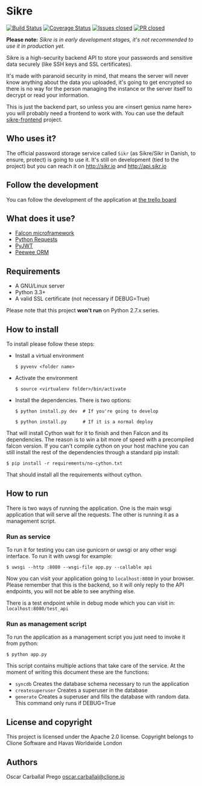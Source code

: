 # Sikre

[![Build Status](https://travis-ci.org/clione/sikre.svg?branch=master)](https://travis-ci.org/clione/sikre) [![Coverage Status](https://coveralls.io/repos/clione/sikre/badge.svg)](https://coveralls.io/r/clione/sikre) [![Issues closed](http://issuestats.com/github/clione/sikre/badge/issue?style=flat)](http://issuestats.com/github/clione/sikre) [![PR closed](http://issuestats.com/github/clione/sikre/badge/pr?style=flat)](http://issuestats.com/github/clione/sikre)

**Please note:** *Sikre is in early development stages, it's not recommended to use it in production yet.*

Sikre is a high-security backend API to store your passwords and sensitive data
securely (like SSH keys and SSL certificates).

It's made with paranoid security in mind, that means the server will never know
anything about the data you uploaded, it's going to get encrypted so there is
no way for the person managing the instance or the server itself to decrypt or
read your information.

This is just the backend part, so unless you are \<insert genius name here\> you
will probably need a frontend to work with. You can use the default
[sikre-frontend](https://github.com/clione/sikre-frontend) project.

## Who uses it?

The official password storage service called `Sikr` (as Sikre/Sikr in Danish, to ensure, protect) is going to use it. It's still on development (tied to the project) but you can reach it on http://sikr.io and http://api.sikr.io

## Follow the development

You can follow the development of the application at [the trello board](https://trello.com/b/QeeX9b7l)

## What does it use?

* [Falcon microframework](http://falconframework.org/)
* [Python Requests](http://docs.python-requests.org/en/latest/)
* [PyJWT](https://github.com/jpadilla/pyjwt)
* [Peewee ORM](http://peewee.readthedocs.org/en/latest/)

## Requirements

* A GNU/Linux server
* Python 3.3+
* A valid SSL certificate (not necessary if DEBUG=True)

Please note that this project **won't run** on Python 2.7.x series.

## How to install

To install please follow these steps:

* Install a virtual environment

    `$ pyvenv <folder name>`

* Activate the environment

    `$ source <virtualenv folder>/bin/activate`

* Install the dependencies. There is two options:

    `$ python install.py dev  # If you're going to develop`

    `$ python install.py      # If it is a normal deploy`

That will install Cython wait for it to finish and then Falcon and its
dependencies. The reason is to win a bit more of speed with a precompiled
falcon version. If you can't compile cython on your host machine you can still
install the rest of the dependencies through a standard pip install:

`$ pip install -r requirements/no-cython.txt`

That should install all the requirements without cython.

## How to run

There is two ways of running the application. One is the main wsgi application
that will serve all the requests. The other is running it as a management
script.

### Run as service

To run it for testing you can use gunicorn or uwsgi or any other wsgi
interface. To run it with uwsgi for example:

`$ uwsgi --http :8080 --wsgi-file app.py --callable api`

Now you can visit your application going to `localhost:8080` in your browser.
Please remember that this is the backend, so it will only reply to the API
endpoints, you will not be able to see anything else.

There is a test endpoint while in debug mode which you can visit in:
`localhost:8080/test_api`

### Run as management script

To run the application as a management script you just need to invoke it
from python:

`$ python app.py`

This script contains multiple actions that take care of the service. At
the moment of writing this document these are the functions:

* `syncdb` Creates the database schema necessary to run the application
* `createsuperuser` Creates a superuser in the database
* `generate` Creates a superuser and fills the database with random data.
  This command only runs if DEBUG=True

## License and copyright

This project is licensed under the Apache 2.0 license. Copyright belongs to Clione Software and Havas Worldwide London

## Authors

Oscar Carballal Prego <oscar.carballal@clione.io>
